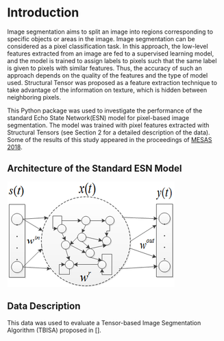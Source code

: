 # Introduction
Image segmentation aims to split an image into regions corresponding to specific objects or areas in the image. Image segmentation can be considered as a pixel classification task.
In this approach, the low-level features extracted from an image are fed to a supervised learning model, and the model is  trained to assign labels to pixels such that the same 
label is given to pixels with similar features. Thus, the accuracy of such an approach depends on the quality of the features and the type of model used.
Structural Tensor was proposed as a feature extraction technique to take advantage of the information on texture, which is hidden between neighboring pixels. 

This Python package was used to investigate the performance of the standard Echo State Network(ESN) model for pixel-based image segmentation. The model
was trained with pixel features extracted with Structural Tensors (see Section 2 for a detailed description of the data).  
Some of the results of this study appeared in the proceedings of [MESAS 2018](https://link.springer.com/chapter/10.1007/978-3-030-14984-0_36).

## Architecture of the Standard ESN Model

![standard ESN model](/docs/images/ESN.png)

## Data Description
This data was used to evaluate a Tensor-based Image Segmentation Algorithm (TBISA) proposed in [].
